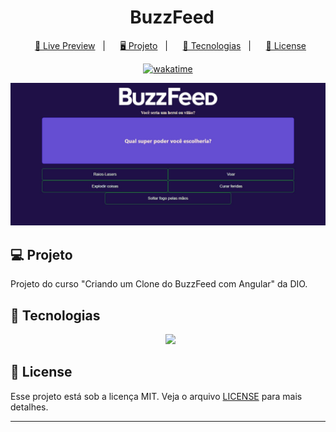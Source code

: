 <h1 align="center">
  BuzzFeed
</h1>

<p align="center">
  <a href="https://brunoh-buzzfeed.vercel.app/">🔗 Live Preview</a>&nbsp;&nbsp;&nbsp;|&nbsp;&nbsp;&nbsp;
  <a href="#-projeto">🖥️ Projeto</a>&nbsp;&nbsp;&nbsp;|&nbsp;&nbsp;&nbsp;
  <a href="#-tecnologias">🚀 Tecnologias</a>&nbsp;&nbsp;&nbsp;|&nbsp;&nbsp;&nbsp;
  <a href="#-license">📝 License</a>
</p>

<p align="center">
    <a href="https://wakatime.com/badge/user/68660678-6b86-4b78-98df-f5f41a37e1bc/project/42030f11-dc0e-42ad-af74-da2d35656193"><img src="https://wakatime.com/badge/user/68660678-6b86-4b78-98df-f5f41a37e1bc/project/42030f11-dc0e-42ad-af74-da2d35656193.svg" alt="wakatime"></a>
</p>

![Preview](./src/assets/images/preview.jfif)

## 💻 Projeto

Projeto do curso "Criando um Clone do BuzzFeed com Angular" da DIO.

## 🚀 Tecnologias

<p align="center">
  <img src="https://img.shields.io/badge/angular-%23DD0031.svg?style=for-the-badge&logo=angular&logoColor=white">
</p>

## 📝 License

Esse projeto está sob a licença MIT. Veja o arquivo [LICENSE](LICENSE) para mais detalhes.

---
